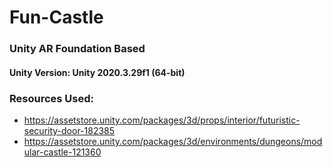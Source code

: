 # Fun-Castle
### Unity AR Foundation Based

#### Unity Version: Unity 2020.3.29f1 (64-bit)

### Resources Used:
- https://assetstore.unity.com/packages/3d/props/interior/futuristic-security-door-182385
- https://assetstore.unity.com/packages/3d/environments/dungeons/modular-castle-121360

